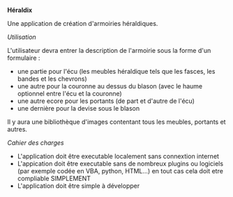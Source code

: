 **Héraldix**

Une application de création d'armoiries héraldiques.

*Utilisation*

L'utilisateur devra entrer la description de l'armoirie sous la forme d'un formulaire :
- une partie pour l'écu (les meubles héraldique tels que les fasces, les bandes et les chevrons)
- une autre pour la couronne au dessus du blason (avec le haume optionnel entre l'écu et la couronne)
- une autre ecore pour les portants (de part et d'autre de l'écu)
- une dernière pour la devise sous le blason

Il y aura une bibliothèque d'images contentant tous les meubles, portants et autres.


*Cahier des charges*

- L'application doit être executable localement sans connextion internet
- L'appication doit être executable sans de nombreux plugins ou logiciels (par exemple codée en VBA, python, HTML...) en tout cas cela doit etre compliable SIMPLEMENT
- L'application doit être simple à développer
